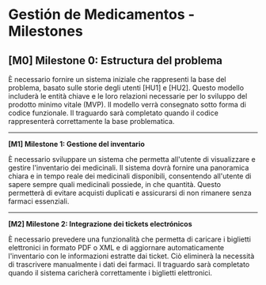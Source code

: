 # Gestión de Medicamentos - Milestones

## **[M0] Milestone 0: Estructura del problema**

È necessario fornire un sistema iniziale che rappresenti la base del problema, basato sulle storie degli utenti [HU1] e [HU2]. Questo modello includerà le entità chiave e le loro relazioni necessarie per lo sviluppo del prodotto minimo vitale (MVP). Il modello verrà consegnato sotto forma di codice funzionale.
Il traguardo sarà completato quando il codice rappresenterà correttamente la base problematica.

---

**[M1] Milestone 1: Gestione del inventario**

È necessario sviluppare un sistema che permetta all'utente di visualizzare e gestire l'inventario dei medicinali. Il sistema dovrà fornire una panoramica chiara e in tempo reale dei medicinali disponibili, consentendo all'utente di sapere sempre quali medicinali possiede, in che quantità. Questo permetterà di evitare acquisti duplicati e assicurarsi di non rimanere senza farmaci essenziali.

---

**[M2] Milestone 2: Integrazione dei tickets electrónicos**

È necessario prevedere una funzionalità che permetta di caricare i biglietti elettronici in formato PDF o XML e di aggiornare automaticamente l'inventario con le informazioni estratte dai ticket. Ciò eliminerà la necessità di trascrivere manualmente i dati dei farmaci.
Il traguardo sarà completato quando il sistema caricherà correttamente i biglietti elettronici.
